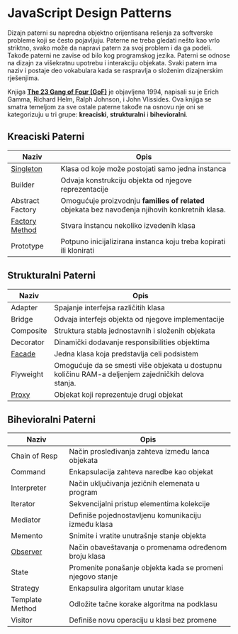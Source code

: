 # JavaScript Design Patterns

Dizajn paterni su napredna objektno orijentisana rešenja za softverske probleme koji se često pojavljuju. Paterne ne treba gledati nešto kao vrlo striktno, svako može da napravi patern za svoj problem i da ga podeli. Takođe paterni ne zavise od bilo kog programskog jezika. Paterni se odnose na dizajn za višekratnu upotrebu i interakciju objekata. Svaki patern ima naziv i postaje deo vokabulara kada se raspravlja o složenim dizajnerskim rješenjima.

Knjiga **[The 23 Gang of Four (GoF)](https://springframework.guru/gang-of-four-design-patterns/)** je objavljena 1994, napisali su je Erich Gamma, Richard Helm, Ralph Johnson, i John Vlissides. Ova knjiga se smatra temeljom za sve ostale paterne takođe na osnovu nje oni se kategorizuju u tri grupe: **kreaciski**, **strukturalni** i **bihevioralni**.


## Kreaciski Paterni
  
| Naziv | Opis |
| --- | --- |
| [Singleton](https://github.com/milospantelinac/JavaScript_Singleton_Design_Pattern) | Klasa od koje može postojati samo jedna instanca |
| Builder | Odvaja konstrukciju objekta od njegove reprezentacije |
| Abstract Factory | Omogućuje proizvodnju **families of related** objekata bez navođenja njihovih konkretnih klasa. |
| [Factory Method](https://github.com/milospantelinac/JavaScript_Factory_Method_Patterns/blob/main/README.md) | Stvara instancu nekoliko izvedenih klasa |
| Prototype | Potpuno inicijalizirana instanca koju treba kopirati ili klonirati |

## Strukturalni Paterni

| Naziv | Opis |
| --- | --- |
| Adapter | Spajanje interfejsa različitih klasa |
| Bridge | Odvaja interfejs objekta od njegove implementacije |
| Composite | Struktura stabla jednostavnih i složenih objekata |
| Decorator | Dinamički dodavanje responsibilities objektima |
| [Facade](https://github.com/milospantelinac/JavaScript_Facade_Design_Pattern/blob/main/README.md) | Jedna klasa koja predstavlja celi podsistem |
| Flyweight | Omogućuje da se smesti više objekata u dostupnu količinu RAM-a deljenjem zajedničkih delova stanja. |
| [Proxy](https://github.com/milospantelinac/JavaScript_Proxy_Design_Pattern/blob/main/README.md) | Objekat koji reprezentuje drugi objekat |

## Bihevioralni Paterni

| Naziv | Opis |
| --- | --- |
| Chain of Resp | Način prosleđivanja zahteva između lanca objekata |
| Command | Enkapsulacija zahteva naredbe kao objekat |
| Interpreter | Način uključivanja jezičnih elemenata u program |
| Iterator | Sekvencijalni pristup elementima kolekcije |
| Mediator | Definiše pojednostavljenu komunikaciju između klasa |
| Memento | Snimite i vratite unutrašnje stanje objekta |
| [Observer](https://github.com/milospantelinac/JavaScript_Observer_Design_Pattern/blob/main/README.md) | Način obaveštavanja o promenama određenom broju klasa |
| State | Promenite ponašanje objekta kada se promeni njegovo stanje |
| Strategy | Enkapsulira algoritam unutar klase |
| Template Method | Odložite tačne korake algoritma na podklasu |
| Visitor | Definiše novu operaciju u klasi bez promene |
